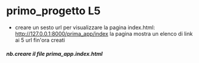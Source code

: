 # primo_progetto L5
 - creare un sesto url per visualizzare la pagina index.html:
 http://127.0.0.1:8000/prima_app/index
 la pagina mostra un elenco di link ai 5 url fin'ora creati
 
 ##### nb.creare il file prima_app.index.html  